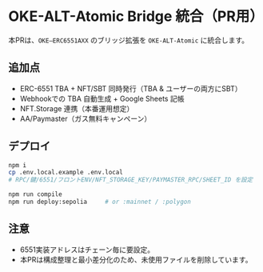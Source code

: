 # OKE-ALT-Atomic Bridge 統合（PR用）

本PRは、`OKE–ERC6551AXX` のブリッジ拡張を `OKE-ALT-Atomic` に統合します。

## 追加点
- ERC-6551 TBA + NFT/SBT 同時発行（TBA & ユーザーの両方にSBT）
- Webhookでの TBA 自動生成 + Google Sheets 記帳
- NFT.Storage 連携（本番運用想定）
- AA/Paymaster（ガス無料キャンペーン）

## デプロイ
```bash
npm i
cp .env.local.example .env.local
# RPC/鍵/6551/フロントENV/NFT_STORAGE_KEY/PAYMASTER_RPC/SHEET_ID を設定

npm run compile
npm run deploy:sepolia     # or :mainnet / :polygon
```

## 注意
- 6551実装アドレスはチェーン毎に要設定。
- 本PRは構成整理と最小差分化のため、未使用ファイルを削除しています。
